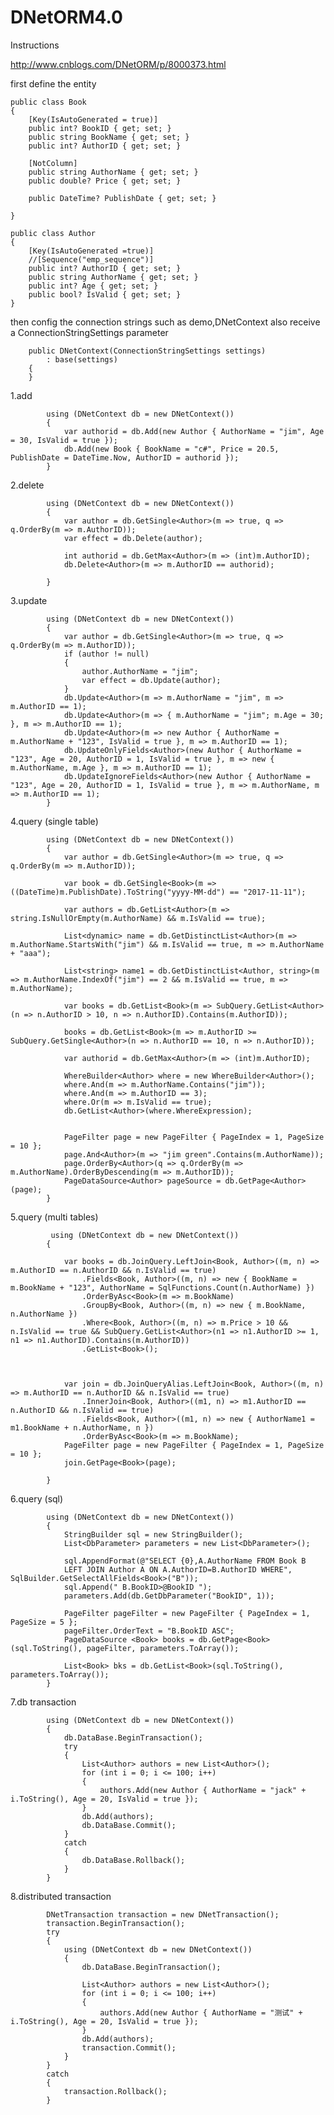 # DNetORM4.0

Instructions

http://www.cnblogs.com/DNetORM/p/8000373.html

first define the entity

    public class Book
    {
        [Key(IsAutoGenerated = true)]
        public int? BookID { get; set; }
        public string BookName { get; set; }
        public int? AuthorID { get; set; }

        [NotColumn]
        public string AuthorName { get; set; }
        public double? Price { get; set; }

        public DateTime? PublishDate { get; set; }

    }

    public class Author
    {
        [Key(IsAutoGenerated =true)]
        //[Sequence("emp_sequence")]
        public int? AuthorID { get; set; }
        public string AuthorName { get; set; }
        public int? Age { get; set; }
        public bool? IsValid { get; set; }
    }
    
then config the connection strings such as demo,DNetContext also receive a ConnectionStringSettings parameter

        public DNetContext(ConnectionStringSettings settings)
            : base(settings)
        {
        }

1.add

            using (DNetContext db = new DNetContext())
            {
                var authorid = db.Add(new Author { AuthorName = "jim", Age = 30, IsValid = true });
                db.Add(new Book { BookName = "c#", Price = 20.5, PublishDate = DateTime.Now, AuthorID = authorid });
            }
            
2.delete

            using (DNetContext db = new DNetContext())
            {
                var author = db.GetSingle<Author>(m => true, q => q.OrderBy(m => m.AuthorID));
                var effect = db.Delete(author);

                int authorid = db.GetMax<Author>(m => (int)m.AuthorID);
                db.Delete<Author>(m => m.AuthorID == authorid);

            }

3.update

            using (DNetContext db = new DNetContext())
            {
                var author = db.GetSingle<Author>(m => true, q => q.OrderBy(m => m.AuthorID));
                if (author != null)
                {
                    author.AuthorName = "jim";
                    var effect = db.Update(author);
                }
                db.Update<Author>(m => m.AuthorName = "jim", m => m.AuthorID == 1);
                db.Update<Author>(m => { m.AuthorName = "jim"; m.Age = 30; }, m => m.AuthorID == 1);
                db.Update<Author>(m => new Author { AuthorName = m.AuthorName + "123", IsValid = true }, m => m.AuthorID == 1);
                db.UpdateOnlyFields<Author>(new Author { AuthorName = "123", Age = 20, AuthorID = 1, IsValid = true }, m => new { m.AuthorName, m.Age }, m => m.AuthorID == 1);
                db.UpdateIgnoreFields<Author>(new Author { AuthorName = "123", Age = 20, AuthorID = 1, IsValid = true }, m => m.AuthorName, m => m.AuthorID == 1);
            }
            
4.query (single table)

            using (DNetContext db = new DNetContext())
            {
                var author = db.GetSingle<Author>(m => true, q => q.OrderBy(m => m.AuthorID));

                var book = db.GetSingle<Book>(m => ((DateTime)m.PublishDate).ToString("yyyy-MM-dd") == "2017-11-11");

                var authors = db.GetList<Author>(m => string.IsNullOrEmpty(m.AuthorName) && m.IsValid == true);

                List<dynamic> name = db.GetDistinctList<Author>(m => m.AuthorName.StartsWith("jim") && m.IsValid == true, m => m.AuthorName + "aaa");

                List<string> name1 = db.GetDistinctList<Author, string>(m => m.AuthorName.IndexOf("jim") == 2 && m.IsValid == true, m => m.AuthorName);

                var books = db.GetList<Book>(m => SubQuery.GetList<Author>(n => n.AuthorID > 10, n => n.AuthorID).Contains(m.AuthorID));

                books = db.GetList<Book>(m => m.AuthorID >= SubQuery.GetSingle<Author>(n => n.AuthorID == 10, n => n.AuthorID));

                var authorid = db.GetMax<Author>(m => (int)m.AuthorID);

                WhereBuilder<Author> where = new WhereBuilder<Author>();
                where.And(m => m.AuthorName.Contains("jim"));
                where.And(m => m.AuthorID == 3);
                where.Or(m => m.IsValid == true);
                db.GetList<Author>(where.WhereExpression);


                PageFilter page = new PageFilter { PageIndex = 1, PageSize = 10 };
                page.And<Author>(m => "jim green".Contains(m.AuthorName));
                page.OrderBy<Author>(q => q.OrderBy(m => m.AuthorName).OrderByDescending(m => m.AuthorID));
                PageDataSource<Author> pageSource = db.GetPage<Author>(page);
            }
 5.query (multi tables)    
 
             using (DNetContext db = new DNetContext())
            {

                var books = db.JoinQuery.LeftJoin<Book, Author>((m, n) => m.AuthorID == n.AuthorID && n.IsValid == true)
                    .Fields<Book, Author>((m, n) => new { BookName = m.BookName + "123", AuthorName = SqlFunctions.Count(n.AuthorName) })
                    .OrderByAsc<Book>(m => m.BookName)
                    .GroupBy<Book, Author>((m, n) => new { m.BookName, n.AuthorName })
                    .Where<Book, Author>((m, n) => m.Price > 10 && n.IsValid == true && SubQuery.GetList<Author>(n1 => n1.AuthorID >= 1, n1 => n1.AuthorID).Contains(m.AuthorID))
                    .GetList<Book>();



                var join = db.JoinQueryAlias.LeftJoin<Book, Author>((m, n) => m.AuthorID == n.AuthorID && n.IsValid == true)
                    .InnerJoin<Book, Author>((m1, n) => m1.AuthorID == n.AuthorID && n.IsValid == true)
                    .Fields<Book, Author>((m1, n) => new { AuthorName1 = m1.BookName + n.AuthorName, n })
                    .OrderByAsc<Book>(m => m.BookName);
                PageFilter page = new PageFilter { PageIndex = 1, PageSize = 10 };
                join.GetPage<Book>(page);

            }
6.query (sql)

            using (DNetContext db = new DNetContext())
            {
                StringBuilder sql = new StringBuilder();
                List<DbParameter> parameters = new List<DbParameter>();

                sql.AppendFormat(@"SELECT {0},A.AuthorName FROM Book B 
                LEFT JOIN Author A ON A.AuthorID=B.AuthorID WHERE", SqlBuilder.GetSelectAllFields<Book>("B"));
                sql.Append(" B.BookID>@BookID ");
                parameters.Add(db.GetDbParameter("BookID", 1));

                PageFilter pageFilter = new PageFilter { PageIndex = 1, PageSize = 5 };
                pageFilter.OrderText = "B.BookID ASC";
                PageDataSource <Book> books = db.GetPage<Book>(sql.ToString(), pageFilter, parameters.ToArray());

                List<Book> bks = db.GetList<Book>(sql.ToString(), parameters.ToArray());
            }
7.db transaction

            using (DNetContext db = new DNetContext())
            {
                db.DataBase.BeginTransaction();
                try
                {
                    List<Author> authors = new List<Author>();
                    for (int i = 0; i <= 100; i++)
                    {
                        authors.Add(new Author { AuthorName = "jack" + i.ToString(), Age = 20, IsValid = true });
                    }
                    db.Add(authors);
                    db.DataBase.Commit();
                }
                catch
                {
                    db.DataBase.Rollback();
                }
            }
8.distributed transaction

            DNetTransaction transaction = new DNetTransaction();
            transaction.BeginTransaction();
            try
            {
                using (DNetContext db = new DNetContext())
                {
                    db.DataBase.BeginTransaction();

                    List<Author> authors = new List<Author>();
                    for (int i = 0; i <= 100; i++)
                    {
                        authors.Add(new Author { AuthorName = "测试" + i.ToString(), Age = 20, IsValid = true });
                    }
                    db.Add(authors);
                    transaction.Commit();
                }
            }
            catch
            {
                transaction.Rollback();
            }

